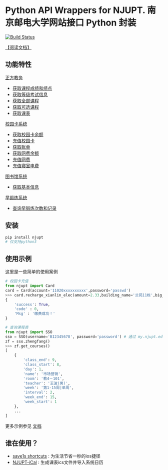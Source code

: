 
# Python API Wrappers for NJUPT.   南京邮电大学网站接口 Python 封装
[![Build Status](https://travis-ci.com/gaoliang/NJUPT-API.svg?branch=master)](https://travis-ci.com/gaoliang/NJUPT-API)

[【阅读文档】](http://gaoliang.github.io/NJUPT-API)

## 功能特性

[正方教务](#正方教务)

- [获取课程成绩和绩点](#获取课程成绩和绩点)
- [获取等级考试信息](#获取等级考试信息)
- [获取全部课程](#获取全部课程)
- [获取可选课程](#获取可选课程)
- [获取课表](#获取课表)

[校园卡系统](#校园卡系统)

- [获取校园卡余额](#获取校园卡余额)
- [充值校园卡](#充值校园卡)
- [获取账单](#获取账单)
- [获取网费余额](#获取网费余额)
- [充值网费](#充值网费)
- [充值寝室电费](#充值寝室电费)

[图书馆系统](#图书馆系统)

- [获取基本信息](#获取基本信息)

[早锻炼系统](#早锻炼系统)

- [查询早锻炼次数和记录](#早锻炼系统)

## 安装

```bash
pip install njupt
# 仅支持python3
```

## 使用示例

这里是一些简单的使用案例
```python
# 校园卡充值
from njupt import Card
card = Card(account='11020xxxxxxxxxx',password='passwd')
>>> card.recharge_xianlin_elec(amount=2.33,building_name='兰苑11栋',big_room_id='403', small_room_id='1')
{
    'success': True,
    'code' : 0,
    'Msg' : '缴费成功！'
}
```
```python
# 查询课程表
from njupt import SSO
sso = SSO(username='B12345678', password='password') # 通过 my.njupt.edu.cn 单点登录
zf = sso.zhengfang()
>>> zf.get_courses()
[
    {
        'class_end': 9,
        'class_start': 8,
        'day': 1,
        'name': '市场营销',
        'room': '教4－101',
        'teacher': '王波(男)',
        'week': '第1-15周|单周',
        'interval': 2,
        'week_end': 15,
        'week_start': 1
    },
    ...
]
```
更多示例参见 [文档](http://gaoliang.github.io/NJUPT-API)

## 谁在使用？

- [save1s shortcuts](https://shortcuts.save1s.com) : 为生活节省一秒的ios捷径
- [NJUPT-iCal](https://github.com/shaoye/NJUPT-iCal) : 生成课表ics文件并导入系统日历
